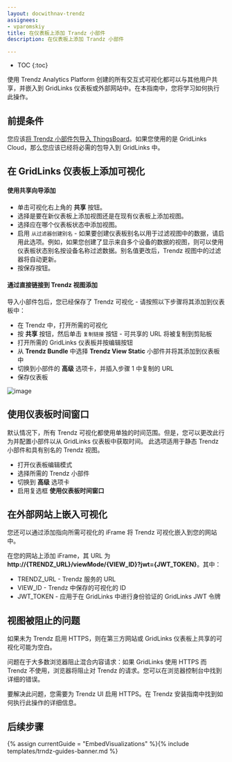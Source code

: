 ```yaml
---
layout: docwithnav-trendz
assignees:
- vparomskiy
title: 在仪表板上添加 Trandz 小部件
description: 在仪表板上添加 Trandz 小部件

---
```


* TOC
{:toc}

使用 Trendz Analytics Platform 创建的所有交互式可视化都可以与其他用户共享，并嵌入到 GridLinks 仪表板或外部网站中。在本指南中，您将学习如何执行此操作。

## 前提条件

您应该[将 Trendz 小部件包导入 ThingsBoard](/docs/trendz/trendz-bundle#Import-Trendz-bundle-into-ThingsBoard)。如果您使用的是 GridLinks Cloud，那么您应该已经将必需的包导入到 GridLinks 中。

## 在 GridLinks 仪表板上添加可视化

#### 使用共享向导添加

* 单击可视化右上角的 **共享** 按钮。
* 选择是要在新仪表板上添加视图还是在现有仪表板上添加视图。
* 选择应在哪个仪表板状态中添加视图。
* 启用 `从过滤器创建别名` - 如果要创建仪表板别名以用于过滤视图中的数据，请启用此选项。例如，如果您创建了显示来自多个设备的数据的视图，则可以使用仪表板状态别名按设备名称过滤数据。别名值更改后，Trendz 视图中的过滤器将自动更新。
* 按保存按钮。

#### 通过直接链接到 Trendz 视图添加

导入小部件包后，您已经保存了 Trendz 可视化 - 请按照以下步骤将其添加到仪表板中：
* 在 Trendz 中，打开所需的可视化
* 按 **共享** 按钮，然后单击 `复制链接` 按钮 - 可共享的 URL 将被复制到剪贴板
* 打开所需的 GridLinks 仪表板并按编辑按钮
* 从 **Trendz Bundle** 中选择 **Trendz View Static** 小部件并将其添加到仪表板中
* 切换到小部件的 **高级** 选项卡，并插入步骤 1 中复制的 URL
* 保存仪表板

![image](/images/trendz/embed-trendz.gif) 

## 使用仪表板时间窗口

默认情况下，所有 Trendz 可视化都使用单独的时间范围。但是，您可以更改此行为并配置小部件以从 GridLinks 仪表板中获取时间。
此选项适用于静态 Trendz 小部件和具有别名的 Trendz 视图。

* 打开仪表板编辑模式
* 选择所需的 Trendz 小部件
* 切换到 **高级** 选项卡
* 启用复选框 **使用仪表板时间窗口**

## 在外部网站上嵌入可视化

您还可以通过添加指向所需可视化的 iFrame 将 Trendz 可视化嵌入到您的网站中。

在您的网站上添加 iFrame，其 URL 为 **http://{TRENDZ_URL}/viewMode/{VIEW_ID}?jwt={JWT_TOKEN}**。其中：
* TRENDZ_URL - Trendz 服务的 URL
* VIEW_ID - Trendz 中保存的可视化的 ID
* JWT_TOKEN - 应用于在 GridLinks 中进行身份验证的 GridLinks JWT 令牌

## 视图被阻止的问题

如果未为 Trendz 启用 HTTPS，则在第三方网站或 GridLinks 仪表板上共享的可视化可能为空白。

问题在于大多数浏览器阻止混合内容请求：如果 GridLinks 使用 HTTPS 而 Trendz 不使用，浏览器将阻止对 Trendz 的请求。您可以在浏览器控制台中找到详细的错误。

要解决此问题，您需要为 Trendz UI 启用 HTTPS。在 Trendz 安装指南中找到如何执行此操作的详细信息。

## 后续步骤

{% assign currentGuide = "EmbedVisualizations" %}{% include templates/trndz-guides-banner.md %}